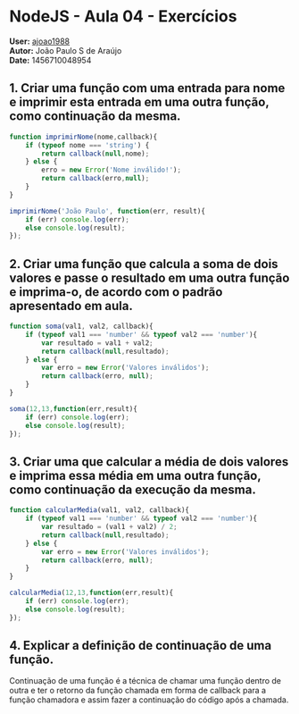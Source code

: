 # NodeJS - Aula 04 - Exercícios
**User:** [ajoao1988](https://github.com/ajoao88)  
**Autor:** João Paulo S de Araújo  
**Date:** 1456710048954

## 1. Criar uma função com uma entrada para nome e imprimir esta entrada em uma outra função, como continuação da mesma.

```js
function imprimirNome(nome,callback){
    if (typeof nome === 'string') {
        return callback(null,nome);
    } else {
        erro = new Error('Nome inválido!');
        return callback(erro,null);
    }
}

imprimirNome('João Paulo', function(err, result){
    if (err) console.log(err);
    else console.log(result);
});
```

## 2. Criar uma função que calcula a soma de dois valores e passe o resultado em uma outra função e imprima-o, de acordo com o padrão apresentado em aula.

```js
function soma(val1, val2, callback){
    if (typeof val1 === 'number' && typeof val2 === 'number'){
        var resultado = val1 + val2;
        return callback(null,resultado);
    } else {
        var erro = new Error('Valores inválidos');
        return callback(erro, null);
    }
}

soma(12,13,function(err,result){
    if (err) console.log(err);
    else console.log(result);
});
```

## 3. Criar uma que calcular a média de dois valores e imprima essa média em uma outra função, como continuação da execução da mesma.

```js
function calcularMedia(val1, val2, callback){
    if (typeof val1 === 'number' && typeof val2 === 'number'){
        var resultado = (val1 + val2) / 2;
        return callback(null,resultado);
    } else {
        var erro = new Error('Valores inválidos');
        return callback(erro, null);
    }
}

calcularMedia(12,13,function(err,result){
    if (err) console.log(err);
    else console.log(result);
});
```

## 4. Explicar a definição de continuação de uma função.
Continuação de uma função é a técnica de chamar uma função dentro de outra e ter o retorno da função chamada em forma de callback para a função chamadora e assim fazer a continuação do código após a chamada.
